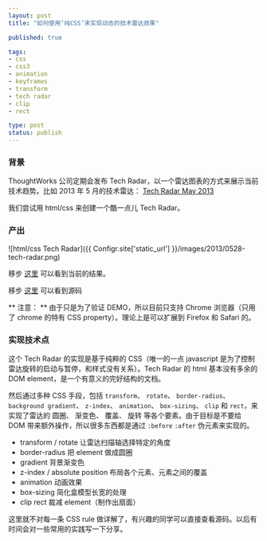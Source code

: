 ```yaml
---
layout: post
title: "如何使用‘纯CSS’来实现动态的技术雷达效果"

published: true

tags:
- css
- css3
- animation
- keyframes
- transform
- tech radar
- clip
- rect

type: post
status: publish
---
```


### 背景

ThoughtWorks 公司定期会发布 Tech Radar，以一个雷达图表的方式来展示当前技术趋势。比如 2013 年 5 月的技术雷达： [Tech Radar May 2013](http://www.thoughtworks.com/radar)

我们尝试用 html/css 来创建一个酷一点儿 Tech Radar。

### 产出

![html/css Tech Radar]({{ Configr.site['static_url'] }}/images/2013/0528-tech-radar.png)

移步 [这里](http://flanker.github.io/h5c3/radar/) 可以看到当前的结果。

移步 [这里](https://github.com/flanker/h5c3/tree/master/radar) 可以看到源码

** 注意： ** 由于只是为了验证 DEMO，所以目前只支持 Chrome 浏览器（只用了 chrome 的特有 CSS property）。理论上是可以扩展到 Firefox 和 Safari 的。

### 实现技术点

这个 Tech Radar 的实现是基于纯粹的 CSS（唯一的一点 javascript 是为了控制雷达旋转的启动与暂停，和样式没有关系）。Tech Radar 的 html 基本没有多余的 DOM element，是一个有意义的完好结构的文档。

<!-- more -->

然后通过多种 CSS 手段，包括 `transform`、 `rotate`、 `border-radius`、 `background gradient`、 `z-index`、 `animation`、 `box-sizing`、 `clip` 和 `rect`，来实现了雷达的 圆圈、 渐变色、 覆盖、 旋转 等各个要素。由于目标是不要给 DOM 带来额外操作，所以很多东西都是通过 `:before` `:after` 伪元素来实现的。

* transform / rotate 让雷达扫描轴选择特定的角度
* border-radius 把 element 做成圆圈
* gradient 背景渐变色
* z-index / absolute position 布局各个元素、元素之间的覆盖
* animation 动画效果
* box-sizing 简化盒模型长宽的处理
* clip rect 裁减 element（制作出扇面）

这里就不对每一条 CSS rule 做详解了，有兴趣的同学可以直接查看源码。以后有时间会对一些常用的实践写一下分享。
